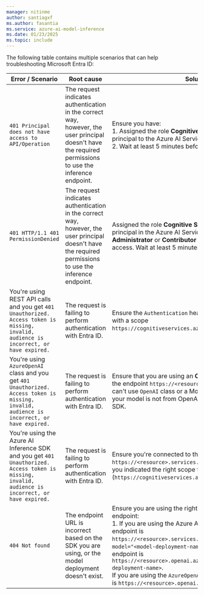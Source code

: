 ```yaml
---
manager: nitinme
author: santiagxf
ms.author: fasantia 
ms.service: azure-ai-model-inference
ms.date: 01/23/2025
ms.topic: include
---
```


The following table contains multiple scenarios that can help troubleshooting Microsoft Entra ID:

| Error / Scenario | Root cause | Solution |
| ---------------- | ---------- | -------- |
| `401 Principal does not have access to API/Operation` | The request indicates authentication in the correct way, however, the user principal doesn't have the required permissions to use the inference endpoint. | Ensure you have: <br /> 1. Assigned the role **Cognitive Services User** to your principal to the Azure AI Services resource. <br /> 2. Wait at least 5 minutes before making the first call. |
| `401 HTTP/1.1 401 PermissionDenied` | The request indicates authentication in the correct way, however, the user principal doesn't have the required permissions to use the inference endpoint. | Assigned the role **Cognitive Services User** to your principal in the Azure AI Services resource. Roles like **Administrator** or **Contributor** don't grand inference access. Wait at least 5 minutes before making the first call. |
| You're using REST API calls and you get `401 Unauthorized. Access token is missing, invalid, audience is incorrect, or have expired.` | The request is failing to perform authentication with Entra ID. | Ensure the `Authentication` header contains a valid token with a scope `https://cognitiveservices.azure.com/.default`. |
| You're using `AzureOpenAI` class and you get `401 Unauthorized. Access token is missing, invalid, audience is incorrect, or have expired.` | The request is failing to perform authentication with Entra ID. | Ensure that you are using an **OpenAI model** connected to the endpoint `https://<resource>.openai.azure.com`. You can't use `OpenAI` class or a Models-as-a-Service model. If your model is not from OpenAI, use the Azure AI Inference SDK. |
| You're using the Azure AI Inference SDK and you get `401 Unauthorized. Access token is missing, invalid, audience is incorrect, or have expired.` | The request is failing to perform authentication with Entra ID. | Ensure you're connected to the endpoint `https://<resource>.services.ai.azure.com/model` and that you indicated the right scope for Entra ID (`https://cognitiveservices.azure.com/.default`). |
| `404 Not found` | The endpoint URL is incorrect based on the SDK you are using, or the model deployment doesn't exist. | Ensure you are using the right SDK connected to the right endpoint: <br /> 1. If you are using the Azure AI inference SDK, ensure the endpoint is `https://<resource>.services.ai.azure.com/model` with `model="<model-deployment-name>"` in the payloads, or endpoint is `https://<resource>.openai.azure.com/deployments/<model-deployment-name>`. <br /> If you are using the `AzureOpenAI` class, ensure the endpoint is `https://<resource>.openai.azure.com`. |
